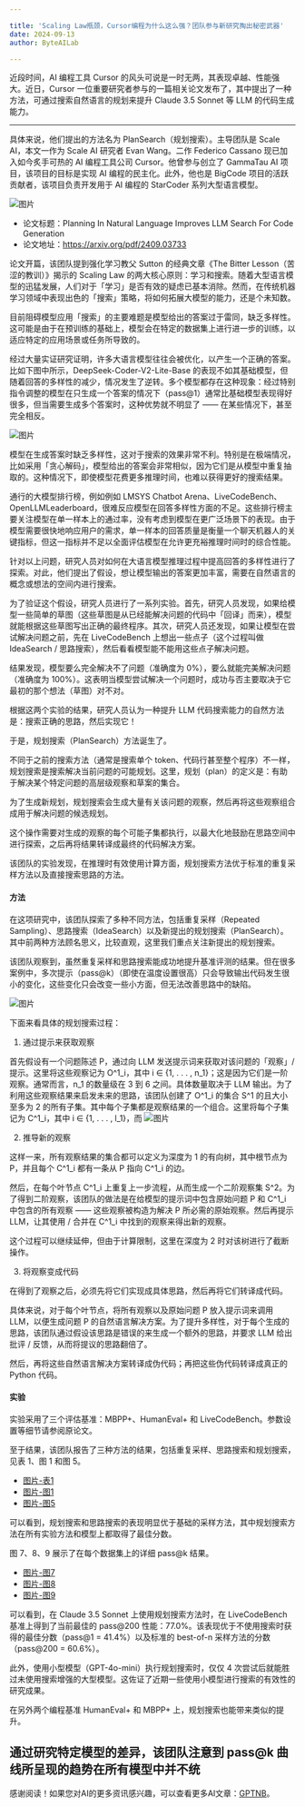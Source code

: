 ```yaml
---

title: 'Scaling Law瓶颈，Cursor编程为什么这么强？团队参与新研究掏出秘密武器'
date: 2024-09-13
author: ByteAILab

---
```


近段时间，AI 编程工具 Cursor 的风头可说是一时无两，其表现卓越、性能强大。近日，Cursor 一位重要研究者参与的一篇相关论文发布了，其中提出了一种方法，可通过搜索自然语言的规划来提升 Claude 3.5 Sonnet 等 LLM 的代码生成能力。

---


具体来说，他们提出的方法名为 PlanSearch（规划搜索）。主导团队是 Scale AI，本文一作为 Scale AI 研究者 Evan Wang。二作 Federico Cassano 现已加入如今炙手可热的 AI 编程工具公司 Cursor。他曾参与创立了 GammaTau AI 项目，该项目的目标是实现 AI 编程的民主化。此外，他也是 BigCode 项目的活跃贡献者，该项目负责开发用于 AI 编程的 StarCoder 系列大型语言模型。

![图片](https://mmbiz.qpic.cn/sz_mmbiz_png/KmXPKA19gW9PFdEyia2aLnvcgRZnIkTYlzp1G47OM7lSiaOq77lXNOj31Fxr6pn47PhoYhSNmW0avhcC21q5bjGQ/640?wx_fmt=png&from=appmsg)

- 论文标题：Planning In Natural Language Improves LLM Search For Code Generation
- 论文地址：https://arxiv.org/pdf/2409.03733

论文开篇，该团队提到强化学习教父 Sutton 的经典文章《The Bitter Lesson（苦涩的教训）》揭示的 Scaling Law 的两大核心原则：学习和搜索。随着大型语言模型的迅猛发展，人们对于「学习」是否有效的疑虑已基本消除。然而，在传统机器学习领域中表现出色的「搜索」策略，将如何拓展大模型的能力，还是个未知数。

目前阻碍模型应用「搜索」的主要难题是模型给出的答案过于雷同，缺乏多样性。这可能是由于在预训练的基础上，模型会在特定的数据集上进行进一步的训练，以适应特定的应用场景或任务所导致的。

经过大量实证研究证明，许多大语言模型往往会被优化，以产生一个正确的答案。比如下图中所示，DeepSeek-Coder-V2-Lite-Base 的表现不如其基础模型，但随着回答的多样性的减少，情况发生了逆转。多个模型都存在这种现象：经过特别指令调整的模型在只生成一个答案的情况下（pass@1）通常比基础模型表现得好很多，但当需要生成多个答案时，这种优势就不明显了 —— 在某些情况下，甚至完全相反。

![图片](https://mmbiz.qpic.cn/sz_mmbiz_png/KmXPKA19gW9PFdEyia2aLnvcgRZnIkTYlBZVmicguQuK28ecz6mqiaEs9UIiax6veibicIEgpjMfFSfba1uKwcZbJqww/640?wx_fmt=png&from=appmsg)

模型在生成答案时缺乏多样性，这对于搜索的效果非常不利。特别是在极端情况，比如采用「贪心解码」，模型给出的答案会非常相似，因为它们是从模型中重复抽取的。这种情况下，即使模型花费更多推理时间，也难以获得更好的搜索结果。

通行的大模型排行榜，例如例如 LMSYS Chatbot Arena、LiveCodeBench、OpenLLMLeaderboard，很难反应模型在回答多样性方面的不足。这些排行榜主要关注模型在单一样本上的通过率，没有考虑到模型在更广泛场景下的表现。由于模型需要很快地响应用户的需求，单一样本的回答质量是衡量一个聊天机器人的关键指标，但这一指标并不足以全面评估模型在允许更充裕推理时间时的综合性能。

针对以上问题，研究人员对如何在大语言模型推理过程中提高回答的多样性进行了探索。对此，他们提出了假设，想让模型输出的答案更加丰富，需要在自然语言的概念或想法的空间内进行搜索。

为了验证这个假设，研究人员进行了一系列实验。首先，研究人员发现，如果给模型一些简单的草图（这些草图是从已经能解决问题的代码中「回译」而来），模型就能根据这些草图写出正确的最终程序。其次，研究人员还发现，如果让模型在尝试解决问题之前，先在 LiveCodeBench 上想出一些点子（这个过程叫做 IdeaSearch / 思路搜索），然后看看模型能不能用这些点子解决问题。

结果发现，模型要么完全解决不了问题（准确度为 0%），要么就能完美解决问题（准确度为 100%）。这表明当模型尝试解决一个问题时，成功与否主要取决于它最初的那个想法（草图）对不对。

根据这两个实验的结果，研究人员认为一种提升 LLM 代码搜索能力的自然方法是：搜索正确的思路，然后实现它！

于是，规划搜索（PlanSearch）方法诞生了。

不同于之前的搜索方法（通常是搜索单个 token、代码行甚至整个程序）不一样，规划搜索是搜索解决当前问题的可能规划。这里，规划（plan）的定义是：有助于解决某个特定问题的高层级观察和草案的集合。

为了生成新规划，规划搜索会生成大量有关该问题的观察，然后再将这些观察组合成用于解决问题的候选规划。

这个操作需要对生成的观察的每个可能子集都执行，以最大化地鼓励在思路空间中进行探索，之后再将结果转译成最终的代码解决方案。

该团队的实验发现，在推理时有效使用计算方面，规划搜索方法优于标准的重复采样方法以及直接搜索思路的方法。

#### 方法

在这项研究中，该团队探索了多种不同方法，包括重复采样（Repeated Sampling）、思路搜索（IdeaSearch）以及新提出的规划搜索（PlanSearch）。其中前两种方法顾名思义，比较直观，这里我们重点关注新提出的规划搜索。

该团队观察到，虽然重复采样和思路搜索能成功地提升基准评测的结果。但在很多案例中，多次提示（pass@k）（即使在温度设置很高）只会导致输出代码发生很小的变化，这些变化只会改变一些小方面，但无法改善思路中的缺陷。

![图片](https://mmbiz.qpic.cn/sz_mmbiz_png/KmXPKA19gW9PFdEyia2aLnvcgRZnIkTYleCRsIDSicI2d5uRjqTXVVgHUUbZ1hpWRgt7RG8bn1P0beBUQeSwhvXw/640?wx_fmt=png)

下面来看具体的规划搜索过程：

1. 通过提示来获取观察

首先假设有一个问题陈述 P，通过向 LLM 发送提示词来获取对该问题的「观察」/ 提示。这里将这些观察记为  O^1_i，其中 i ∈ {1, . . . , n_1}；这是因为它们是一阶观察。通常而言，n_1 的数量级在 3 到 6 之间。具体数量取决于 LLM 输出。为了利用这些观察结果来启发未来的思路，该团队创建了 O^1_i 的集合 S^1 的且大小至多为 2 的所有子集。其中每个子集都是观察结果的一个组合。这里将每个子集记为 C^1_i，其中 i ∈ {1, . . . , l_1}，而  ![图片](https://mmbiz.qpic.cn/sz_mmbiz_png/KmXPKA19gW9PFdEyia2aLnvcgRZnIkTYlyKAUyN7t8KFeOzZmicKUNBnRlwfs9Eb71KqzbDMgX7qp7QzoqErroDQ/640.png)

2. 推导新的观察

这样一来，所有观察结果的集合都可以定义为深度为 1 的有向树，其中根节点为 P，并且每个 C^1_i 都有一条从 P 指向 C^1_i  的边。

然后，在每个叶节点 C^1_i 上重复上一步流程，从而生成一个二阶观察集 S^2。为了得到二阶观察，该团队的做法是在给模型的提示词中包含原始问题 P 和 C^1_i 中包含的所有观察 —— 这些观察被构造为解决 P 所必需的原始观察。然后再提示 LLM，让其使用 / 合并在 C^1_i 中找到的观察来得出新的观察。

这个过程可以继续延伸，但由于计算限制，这里在深度为 2 时对该树进行了截断操作。

3. 将观察变成代码

在得到了观察之后，必须先将它们实现成具体思路，然后再将它们转译成代码。

具体来说，对于每个叶节点，将所有观察以及原始问题 P 放入提示词来调用 LLM，以便生成问题 P 的自然语言解决方案。为了提升多样性，对于每个生成的思路，该团队通过假设该思路是错误的来生成一个额外的思路，并要求 LLM 给出批评 / 反馈，从而将提议的思路翻倍了。

然后，再将这些自然语言解决方案转译成伪代码；再把这些伪代码转译成真正的 Python 代码。

#### 实验

实验采用了三个评估基准：MBPP+、HumanEval+ 和 LiveCodeBench。参数设置等细节请参阅原论文。

至于结果，该团队报告了三种方法的结果，包括重复采样、思路搜索和规划搜索，见表 1、图 1 和图 5。

- [图片-表1](https://mmbiz.qpic.cn/sz_mmbiz_png/KmXPKA19gW9PFdEyia2aLnvcgRZnIkTYlbCbFVfoqPFEe25ctN0qVwROLibfD7Jgj02gWg54PwueMaaHdTB3NXfQ/640?wx_fmt=png)
- [图片-图1](https://mmbiz.qpic.cn/sz_mmbiz_png/KmXPKA19gW9PFdEyia2aLnvcgRZnIkTYlQWm6MlTzTlSjTQxedicSAwHnYsXGH9ibUELTTWyDFgbuqklNVVZWwJBw/640?wx_fmt=png)
- [图片-图5](https://mmbiz.qpic.cn/sz_mmbiz_png/KmXPKA19gW9PFdEyia2aLnvcgRZnIkTYlbBzsUwZlNR7ej0XQBZHDP9ib2icBoGCQ3Q9ajR8VvvsZLCRVNNf2I9Q/640?wx_fmt=png)

可以看到，规划搜索和思路搜索的表现明显优于基础的采样方法，其中规划搜索方法在所有实验方法和模型上都取得了最佳分数。

图 7、8、9 展示了在每个数据集上的详细 pass@k 结果。

- [图片-图7](https://mmbiz.qpic.cn/sz_mmbiz_png/KmXPKA19gW9PFdEyia2aLnvcgRZnIkTYlIyBPpXTmgLRlqFPCl6vPdic1DFMttSdFZPW5pPMnKtibgXv9Bgh2qHJQ/640?wx_fmt=png)
- [图片-图8](https://mmbiz.qpic.cn/sz_mmbiz_png/KmXPKA19gW9PFdEyia2aLnvcgRZnIkTYlaWwElb2ib0eoruLeFjeOe7rN9ZQoRicPvl55J6EqwSkeXVlEzruhXa6w/640?wx_fmt=png)
- [图片-图9](https://mmbiz.qpic.cn/sz_mmbiz_png/KmXPKA19gW9PFdEyia2aLnvcgRZnIkTYlRunG9WW8wr8V1QyhhJ6DgO1NP6vD49Q0V3N2sqRgrddlVlPz8lCTZA/640?wx_fmt=png)

可以看到，在 Claude 3.5 Sonnet 上使用规划搜索方法时，在 LiveCodeBench 基准上得到了当前最佳的 pass@200 性能：77.0%。该表现优于不使用搜索时获得的最佳分数（pass@1 = 41.4%）以及标准的 best-of-n 采样方法的分数（pass@200 = 60.6%）。

此外，使用小型模型（GPT-4o-mini）执行规划搜索时，仅仅 4 次尝试后就能胜过未使用搜索增强的大型模型。这佐证了近期一些使用小模型进行搜索的有效性的研究成果。

在另外两个编程基准 HumanEval+ 和 MBPP+ 上，规划搜索也能带来类似的提升。

通过研究特定模型的差异，该团队注意到 pass@k 曲线所呈现的趋势在所有模型中并不统
---
感谢阅读！如果您对AI的更多资讯感兴趣，可以查看更多AI文章：[GPTNB](https://gptnb.com)。